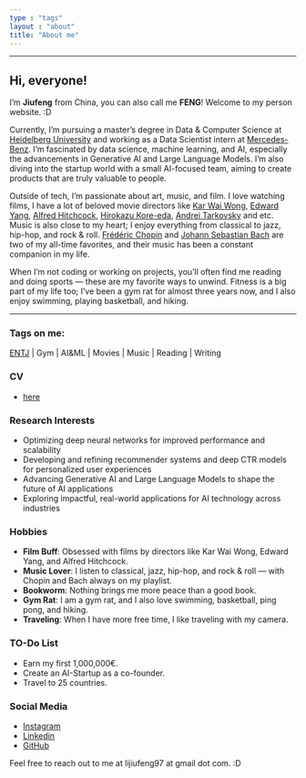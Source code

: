 ```yaml
---
type : "tags"
layout : "about"
title: "About me"
---
```


---
## Hi, everyone!  

I’m **Jiufeng** from China, you can also call me **FENG**!  Welcome to my person website. :D

Currently, I’m pursuing a master’s degree in Data & Computer Science at [Heidelberg University](https://www.uni-heidelberg.de/en) and working as a Data Scientist intern at [Mercedes-Benz](https://www.mercedes-benz.com/en/). I’m fascinated by data science, machine learning, and AI, especially the advancements in Generative AI and Large Language Models. I’m also diving into the startup world with a small AI-focused team, aiming to create products that are truly valuable to people.

Outside of tech, I’m passionate about art, music, and film. I love watching films, I have a lot of beloved movie directors like [Kar Wai Wong](https://en.wikipedia.org/wiki/Wong_Kar-wai), [Edward Yang](https://en.wikipedia.org/wiki/Edward_Yang), [Alfred Hitchcock](https://en.wikipedia.org/wiki/Alfred_Hitchcock), [Hirokazu Kore-eda](https://en.wikipedia.org/wiki/Hirokazu_Kore-eda), [Andrei Tarkovsky](https://en.wikipedia.org/wiki/Andrei_Tarkovsky) and etc. Music is also close to my heart; I enjoy everything from classical to jazz, hip-hop, and rock & roll. [Frédéric Chopin](https://en.wikipedia.org/wiki/Fr%C3%A9d%C3%A9ric_Chopin) and [Johann Sebastian Bach](https://de.wikipedia.org/wiki/Johann_Sebastian_Bach) are two of my all-time favorites, and their music has been a constant companion in my life.

When I’m not coding or working on projects, you’ll often find me reading and doing sports — these are my favorite ways to unwind. Fitness is a big part of my life too; I’ve been a gym rat for almost three years now, and I also enjoy swimming, playing basketball, and hiking.

---
### Tags on me:
[ENTJ](https://www.16personalities.com/entj-personality) | Gym | AI&ML | Movies | Music | Reading | Writing
  
### CV
- [here](/JiufengLi_CV.pdf)

### Research Interests
- Optimizing deep neural networks for improved performance and scalability
- Developing and refining recommender systems and deep CTR models for personalized user experiences
- Advancing Generative AI and Large Language Models to shape the future of AI applications
- Exploring impactful, real-world applications for AI technology across industries

### Hobbies
- **Film Buff**: Obsessed with films by directors like Kar Wai Wong, Edward Yang, and Alfred Hitchcock.
- **Music Lover**: I listen to classical, jazz, hip-hop, and rock & roll — with Chopin and Bach always on my playlist.
- **Bookworm**: Nothing brings me more peace than a good book.
- **Gym Rat**: I am a gym rat, and I also love swimming, basketball, ping pong, and hiking.
- **Traveling**: When I have more free time, I like traveling with my camera. 

### TO-Do List
- Earn my first 1,000,000€.
- Create an AI-Startup as a co-founder.
- Travel to 25 countries.


### Social Media
- [Instagram](https://www.instagram.com/jiufeng.li/)
- [Linkedin](https://www.linkedin.com/in/jiufeng-li-520040273/)
- [GitHub](https://github.com/CoreSheep)
 
Feel free to reach out to me at lijiufeng97 at gmail dot com. :D